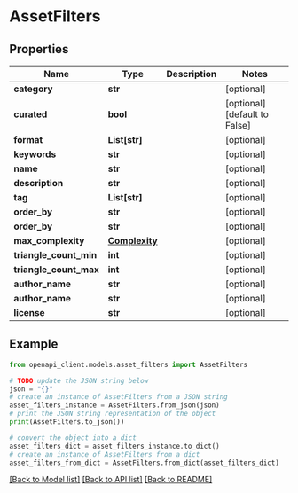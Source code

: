 # AssetFilters


## Properties

Name | Type | Description | Notes
------------ | ------------- | ------------- | -------------
**category** | **str** |  | [optional] 
**curated** | **bool** |  | [optional] [default to False]
**format** | **List[str]** |  | [optional] 
**keywords** | **str** |  | [optional] 
**name** | **str** |  | [optional] 
**description** | **str** |  | [optional] 
**tag** | **List[str]** |  | [optional] 
**order_by** | **str** |  | [optional] 
**order_by** | **str** |  | [optional] 
**max_complexity** | [**Complexity**](Complexity.md) |  | [optional] 
**triangle_count_min** | **int** |  | [optional] 
**triangle_count_max** | **int** |  | [optional] 
**author_name** | **str** |  | [optional] 
**author_name** | **str** |  | [optional] 
**license** | **str** |  | [optional] 

## Example

```python
from openapi_client.models.asset_filters import AssetFilters

# TODO update the JSON string below
json = "{}"
# create an instance of AssetFilters from a JSON string
asset_filters_instance = AssetFilters.from_json(json)
# print the JSON string representation of the object
print(AssetFilters.to_json())

# convert the object into a dict
asset_filters_dict = asset_filters_instance.to_dict()
# create an instance of AssetFilters from a dict
asset_filters_from_dict = AssetFilters.from_dict(asset_filters_dict)
```
[[Back to Model list]](../README.md#documentation-for-models) [[Back to API list]](../README.md#documentation-for-api-endpoints) [[Back to README]](../README.md)


